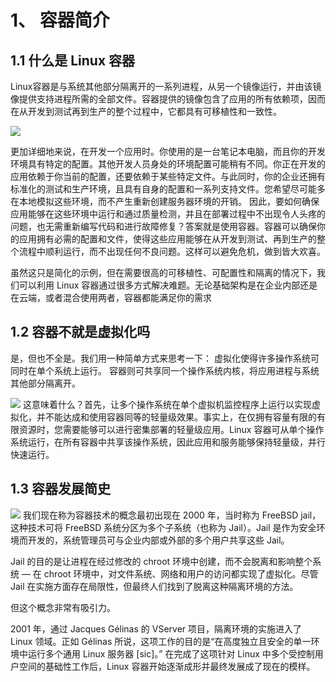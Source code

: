 # 1、 容器简介
## 1.1 什么是 Linux 容器
Linux容器是与系统其他部分隔离开的一系列进程，从另一个镜像运行，并由该镜像提供支持进程所需的全部文件。容器提供的镜像包含了应用的所有依赖项，因而在从开发到测试再到生产的整个过程中，它都具有可移植性和一致性。

![](https://p3-sign.toutiaoimg.com/pgc-image/cc8e29ae34844b1cbdeb13d493e1cf9e~noop.image?_iz=58558&from=article.pc_detail&x-expires=1681717022&x-signature=A33hCUqi85cpha681WEs61OZRYA%3D)

更加详细地来说，在开发一个应用时。你使用的是一台笔记本电脑，而且你的开发环境具有特定的配置。其他开发人员身处的环境配置可能稍有不同。你正在开发的应用依赖于你当前的配置，还要依赖于某些特定文件。与此同时，你的企业还拥有标准化的测试和生产环境，且具有自身的配置和一系列支持文件。您希望尽可能多在本地模拟这些环境，而不产生重新创建服务器环境的开销。
因此，要如何确保应用能够在这些环境中运行和通过质量检测，并且在部署过程中不出现令人头疼的问题，也无需重新编写代码和进行故障修复？答案就是使用容器。容器可以确保你的应用拥有必需的配置和文件，使得这些应用能够在从开发到测试、再到生产的整个流程中顺利运行，而不出现任何不良问题。这样可以避免危机，做到皆大欢喜。

虽然这只是简化的示例，但在需要很高的可移植性、可配置性和隔离的情况下，我们可以利用 Linux 容器通过很多方式解决难题。无论基础架构是在企业内部还是在云端，或者混合使用两者，容器都能满足你的需求
## 1.2 容器不就是虚拟化吗
是，但也不全是。我们用一种简单方式来思考一下：
虚拟化使得许多操作系统可同时在单个系统上运行。
容器则可共享同一个操作系统内核，将应用进程与系统其他部分隔离开。

![](https://p3-sign.toutiaoimg.com/pgc-image/db58c83b884a443581fc320fd7f7bbb3~noop.image?_iz=58558&from=article.pc_detail&x-expires=1681717022&x-signature=VVJkTkzJpv4Fn%2FiB3TiCo8PsGfQ%3D)
这意味着什么？首先，让多个操作系统在单个虚拟机监控程序上运行以实现虚拟化，并不能达成和使用容器同等的轻量级效果。事实上，在仅拥有容量有限的有限资源时，您需要能够可以进行密集部署的轻量级应用。Linux 容器可从单个操作系统运行，在所有容器中共享该操作系统，因此应用和服务能够保持轻量级，并行快速运行。
## 1.3 容器发展简史
![](https://p3-sign.toutiaoimg.com/pgc-image/897ad00a6841420db21975e950f2102a~noop.image?_iz=58558&from=article.pc_detail&x-expires=1681717022&x-signature=gLONPW0IBCjVXTm7hnt8vS7QpQY%3D)
我们现在称为容器技术的概念最初出现在 2000 年，当时称为 FreeBSD jail，这种技术可将 FreeBSD 系统分区为多个子系统（也称为 Jail）。Jail 是作为安全环境而开发的，系统管理员可与企业内部或外部的多个用户共享这些 Jail。

Jail 的目的是让进程在经过修改的 chroot 环境中创建，而不会脱离和影响整个系统 — 在 chroot 环境中，对文件系统、网络和用户的访问都实现了虚拟化。尽管 Jail 在实施方面存在局限性，但最终人们找到了脱离这种隔离环境的方法。

但这个概念非常有吸引力。

2001 年，通过 Jacques Gélinas 的 VServer 项目，隔离环境的实施进入了 Linux 领域。正如 Gélinas 所说，这项工作的目的是“在高度独立且安全的单一环境中运行多个通用 Linux 服务器 [sic]。” 在完成了这项针对 Linux 中多个受控制用户空间的基础性工作后，Linux 容器开始逐渐成形并最终发展成了现在的模样。

